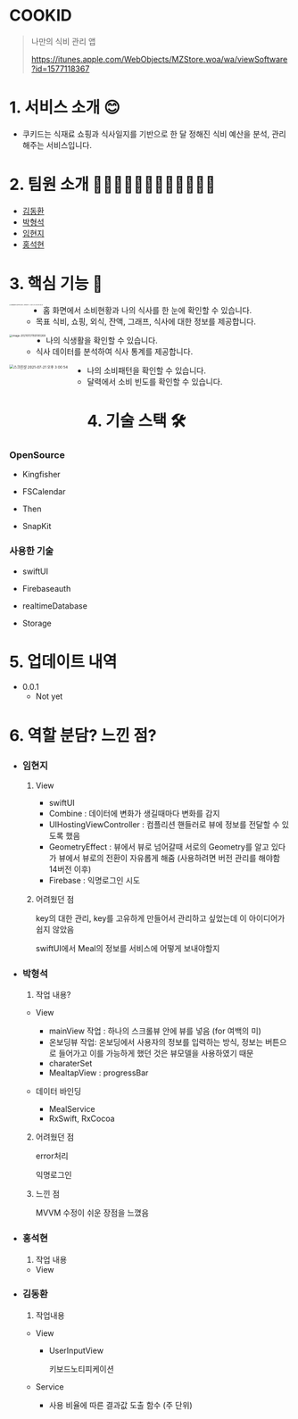 # COOKID

> 나만의 식비 관리 앱
>
> https://itunes.apple.com/WebObjects/MZStore.woa/wa/viewSoftware?id=1577118367

# 1. 서비스 소개 😊

* 쿠키드는 식재료 쇼핑과 식사일지를 기반으로 한 달 정해진 식비 예산을 분석, 관리해주는 서비스입니다. 



# 2. 팀원 소개 👩🏻‍💻🧑🏻‍💻👨🏻‍💻🧑🏻‍💻

* [김동환](https://github.com/supersupremekim)
* [박형석](https://github.com/Developer-Paul-t)
* [임현지](https://github.com/leemyeonji)
* [홍석현](https://github.com/nyokki1119)



# 3. 핵심 기능 📱

<img src="/Users/shhong/Desktop/Simulator Screen Shot - iPhone 11 - 2021-07-21 at 14.55.21.png" alt="Simulator Screen Shot - iPhone 11 - 2021-07-21 at 14.55.21" style="zoom: 15%;" align="left">

 

* 홈 화면에서 소비현황과 나의 식사를 한 눈에 확인할 수 있습니다. 
  * 목표 식비, 쇼핑, 외식, 잔액, 그래프, 식사에 대한 정보를 제공합니다. 

<img src="https://user-images.githubusercontent.com/78390837/126447314-c2d6481e-6647-480b-a82f-604924a897cd.png" alt="image-20210721150100268" style="zoom:33%;" align="left" />



* 나의 식생활을 확인할 수 있습니다. 
  * 식사 데이터를 분석하여 식사 통계를 제공합니다. 



<img width="307" alt="스크린샷 2021-07-21 오후 3 00 54" src="https://user-images.githubusercontent.com/78390837/126447765-8feefce5-d305-4c10-a940-31182e61d56e.png" style="zoom: 45%;" align="left" >



* 나의 소비패턴을 확인할 수 있습니다.
  * 달력에서 소비 빈도를 확인할 수 있습니다. 



# 4. 기술 스택 🛠

### OpenSource

* Kingfisher

* FSCalendar

* Then

* SnapKit



### 사용한 기술 

* swiftUI

* Firebaseauth

* realtimeDatabase

* Storage



# 5. 업데이트 내역

* 0.0.1
  * Not yet

# 6. 역할 분담? 느낀 점? 

* ### 임현지

  1. View
     * swiftUI
     * Combine : 데이터에 변화가 생길때마다 변화를 감지
     * UIHostingViewController : 컴플리션 핸들러로 뷰에 정보를 전달할 수 있도록 했음
     * GeometryEffect : 뷰에서 뷰로 넘어갈때 서로의 Geometry를 알고 있다가 뷰에서 뷰로의 전환이 자유롭게 해줌 (사용하려면 버전 관리를 해야함 14버전 이후)
     * Firebase : 익명로그인 시도

  2. 어려웠던 점

     key의 대한 관리, key를 고유하게 만들어서 관리하고 싶었는데 이 아이디어가 쉽지 않았음

     swiftUI에서 Meal의 정보를 서비스에 어떻게 보내야할지 

* ### 박형석

  1. 작업 내용?

  * View
    * mainView 작업 : 하나의 스크롤뷰 안에 뷰를 넣음 (for 여백의 미) 
    * 온보딩뷰 작업: 온보딩에서 사용자의 정보를 입력하는 방식, 정보는 버튼으로 들어가고 이를 가능하게 했던 것은 뷰모델을 사용하였기 때문 
    * charaterSet 
    * MealtapView : progressBar

  * 데이터 바인딩
    * MealService
    * RxSwift, RxCocoa

  2. 어려웠던 점

     error처리

     익명로그인 

  3. 느낀 점

     MVVM 수정이 쉬운 장점을 느꼈음

* ### 홍석현

  1. 작업 내용

  * View



* ### 김동환 

  1. 작업내용

  * View

    * UserInputView

      키보드노티피케이션

  * Service

    * 사용 비율에 따른 결과값 도출 함수 (주 단위)

      
